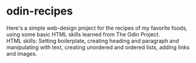 # odin-recipes
Here's a simple web-design project for the recipes of my favorite foods, using some basic HTML skills learned from The Odin Project.  
HTML skills: Setting boilerplate, creating heading and paragraph and manipulating with text, creating unordered and ordered lists, adding links and images.
